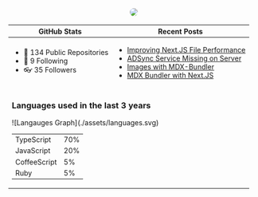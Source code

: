<div align="center">
  <a href="https://www.alaycock.co.uk">
    <img src="https://www.alaycock.co.uk/img/social/social.jpg" width="600" style="border-radius:10px;" />
  </a>
  <table border="0" cellspacing="0" cellpadding="0">
    <thead>
      <tr>
        <th>GitHub Stats</th>
        <th>Recent Posts</th>
      </tr>
    </thead>
    <tbody>
      <tr>
        <td>
          <!-- START STATS -->
<ul>
<li>📘 134 Public Repositories</li>
<li>👀 9 Following</li>
<li>👓 35 Followers</li>
</ul>
<!-- END STATS -->
        </td>
        <td>
          <!-- START SITE -->
<ul><li><a href="https://www.alaycock.co.uk/2021/06/improving-nextjs-file-performance">Improving Next.JS File Performance</a></li>
<li><a href="https://www.alaycock.co.uk/2021/06/adsync-missing">ADSync Service Missing on Server</a></li>
<li><a href="https://www.alaycock.co.uk/2021/04/images-with-mdx-bundler">Images with MDX-Bundler</a></li>
<li><a href="https://www.alaycock.co.uk/2021/03/mdx-bundler">MDX Bundler with Next.JS</a></li></ul>
<!-- END SITE -->
        </td>
      </tr>
      <tr>
        <td colspan="2">
        <!-- START LANGUAGES -->
<h3>Languages used in the last 3 years</h3>
  ![Langauges Graph](./assets/languages.svg)
<table>
<tbody>
<tr><td>TypeScript</td><td>70%</td></tr><tr><td>JavaScript</td><td>20%</td></tr><tr><td>CoffeeScript</td><td>5%</td></tr><tr><td>Ruby</td><td>5%</td></tr>
</tbody>
</table>
<!-- END LANGUAGES -->
        </td>
      </tr>
    </tbody>
  </table>
</div>
